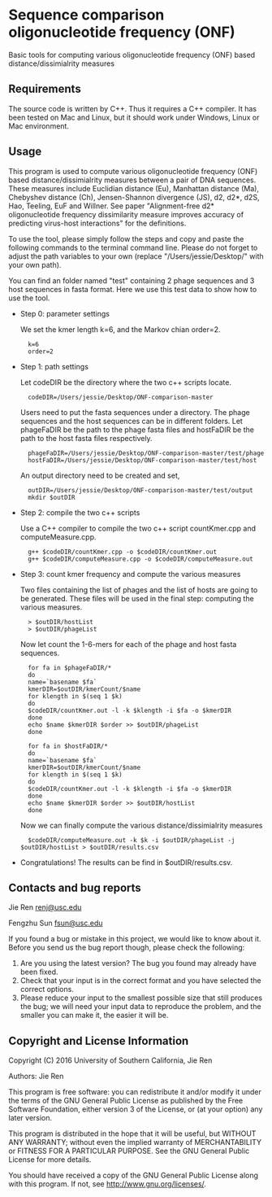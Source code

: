 Sequence comparison oligonucleotide frequency (ONF)
===========

Basic tools for computing various oligonucleotide frequency (ONF) based distance/dissimialrity measures


Requirements
---------------

The source code is written by C++. Thus it requires a C++ compiler. It has been tested on Mac and Linux, but it should work under Windows, Linux or Mac environment. 


Usage
---------------

This program is used to compute various oligonucleotide frequency (ONF) based distance/dissimialrity measures between a pair of DNA sequences. These measures include Euclidian distance (Eu), Manhattan distance (Ma), Chebyshev distance (Ch), Jensen-Shannon divergence (JS), d2, d2*, d2S, Hao, Teeling, EuF and Willner. See paper "Alignment-free d2* oligonucleotide frequency dissimilarity measure improves accuracy of predicting virus-host interactions" for the definitions. 

To use the tool, please simply follow the steps and copy and paste the following commands to the terminal command line. Please do not forget to adjust the path variables to your own (replace "/Users/jessie/Desktop/" with your own path). 

You can find an folder named "test" containing 2 phage sequences and 3 host sequences in fasta format. Here we use this test data to show how to use the tool.

* Step 0: parameter settings

	We set the kmer length k=6, and the Markov chian order=2.

		k=6
		order=2


* Step 1: path settings

	Let codeDIR be the directory where the two c++ scripts locate.

		codeDIR=/Users/jessie/Desktop/ONF-comparison-master

	Users need to put the fasta sequences under a directory. The phage sequences and the host sequences can be in different folders. Let phageFaDIR be the path to the phage fasta files and hostFaDIR be the path to the host fasta files respectively.

		phageFaDIR=/Users/jessie/Desktop/ONF-comparison-master/test/phage
		hostFaDIR=/Users/jessie/Desktop/ONF-comparison-master/test/host

	An output directory need to be created and set, 

		outDIR=/Users/jessie/Desktop/ONF-comparison-master/test/output
		mkdir $outDIR

* Step 2: compile the two c++ scripts

	Use a C++ compiler to compile the two c++ script countKmer.cpp and computeMeasure.cpp.

		g++ $codeDIR/countKmer.cpp -o $codeDIR/countKmer.out
		g++ $codeDIR/computeMeasure.cpp -o $codeDIR/computeMeasure.out

* Step 3: count kmer frequency and compute the various measures

	Two files containing the list of phages and the list of hosts are going to be generated. These files will be used in the final step: computing the various measures. 

		> $outDIR/hostList
		> $outDIR/phageList

	Now let count the 1-6-mers for each of the phage and host fasta sequences.

		for fa in $phageFaDIR/*
		do
		name=`basename $fa`
		kmerDIR=$outDIR/kmerCount/$name
		for klength in $(seq 1 $k)
		do
		$codeDIR/countKmer.out -l -k $klength -i $fa -o $kmerDIR
		done
		echo $name $kmerDIR $order >> $outDIR/phageList
		done

		for fa in $hostFaDIR/*
		do
		name=`basename $fa`
		kmerDIR=$outDIR/kmerCount/$name
		for klength in $(seq 1 $k)
		do
		$codeDIR/countKmer.out -l -k $klength -i $fa -o $kmerDIR
		done
		echo $name $kmerDIR $order >> $outDIR/hostList
		done

	Now we can finally compute the various distance/dissimialrity measures

		$codeDIR/computeMeasure.out -k $k -i $outDIR/phageList -j $outDIR/hostList > $outDIR/results.csv


* Congratulations! The results can be find in $outDIR/results.csv. 



Contacts and bug reports
------------------------
Jie Ren
renj@usc.edu

Fengzhu Sun
fsun@usc.edu

If you found a bug or mistake in this project, we would like to know about it.
Before you send us the bug report though, please check the following:

1. Are you using the latest version? The bug you found may already have been
fixed.
2. Check that your input is in the correct format and you have selected the
correct options.
3. Please reduce your input to the smallest possible size that still produces
the bug; we will need your input data to reproduce the problem, and the
smaller you can make it, the easier it will be.


Copyright and License Information
---------------------------------
Copyright (C) 2016 University of Southern California, Jie Ren

Authors: Jie Ren

This program is free software: you can redistribute it and/or modify it under
the terms of the GNU General Public License as published by the Free Software
Foundation, either version 3 of the License, or (at your option) any later
version.

This program is distributed in the hope that it will be useful, but WITHOUT
ANY WARRANTY; without even the implied warranty of MERCHANTABILITY or FITNESS
FOR A PARTICULAR PURPOSE. See the GNU General Public License for more details.

You should have received a copy of the GNU General Public License along with
this program. If not, see http://www.gnu.org/licenses/.